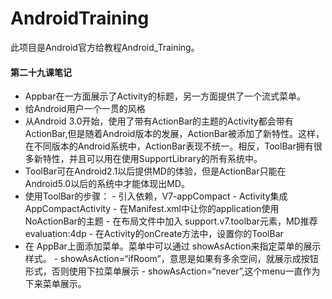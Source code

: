 # AndroidTraining
此项目是Android官方给教程Android_Training。

#### 第二十九课笔记

- Appbar在一方面展示了Activity的标题，另一方面提供了一个流式菜单。
- 给Android用户一个一贯的风格
- 从Android 3.0开始，使用了带有ActionBar的主题的Activity都会带有ActionBar,但是随着Android版本的发展，ActionBar被添加了新特性。这样，在不同版本的Android系统中，ActionBar表现不统一。相反，ToolBar拥有很多新特性，并且可以用在使用SupportLibrary的所有系统中。
- ToolBar可在Android2.1以后提供MD的体验，但是ActionBar只能在Android5.0以后的系统中才能体现出MD。
- 使用ToolBar的步骤：
            - 引入依赖，V7-appCompact
            - Activity集成 AppCompactActivity
            - 在Manifest.xml中让你的application使用NoActionBar的主题
            - 在布局文件中加入 support.v7.toolbar元素，MD推荐evaluation:4dp
            - 在Activity的onCreate方法中，设置你的ToolBar
- 在 AppBar上面添加菜单。菜单中可以通过 showAsAction来指定菜单的展示样式。
            - showAsAction=“ifRoom”，意思是如果有多余空间，就展示成按钮形式，否则使用下拉菜单展示
            - showAsAction=“never”,这个menu一直作为下来菜单展示。

